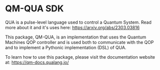 
# QM-QUA SDK

QUA is a pulse-level language used to control a Quantum System.
Read more about it and it's uses here: https://arxiv.org/abs/2303.03816

This package, QM-QUA, is an implementation that uses the Quantum Machines QOP controller and is used both to 
communicate with the QOP and to implement a Pythonic implementation (DSL) of QUA. 
 
To learn how to use this package, please visit the documentation website at: https://qm-docs.qualang.io/

